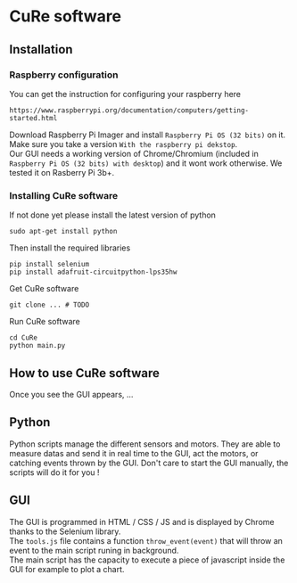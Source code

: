 # CuRe software
## Installation
### Raspberry configuration
You can get the instruction for configuring your raspberry here 
```
https://www.raspberrypi.org/documentation/computers/getting-started.html
```
Download Raspberry Pi Imager and install
```Raspberry Pi OS (32 bits)``` on it. Make sure you take a version 
``With the raspberry pi dekstop``. \
Our GUI needs a working version of Chrome/Chromium (included in ```Raspberry Pi OS (32 bits) with desktop```) and it wont work otherwise.
We tested it on Rasberry Pi 3b+.

### Installing CuRe software
If not done yet please install the latest version of python
```
sudo apt-get install python
```
Then install the required libraries
```
pip install selenium
pip install adafruit-circuitpython-lps35hw
```
Get CuRe software
```
git clone ... # TODO
```
Run CuRe software
```
cd CuRe
python main.py
```
## How to use CuRe software
Once you see the GUI appears, ...
## Python
Python scripts manage the different sensors and motors. 
They are able to measure datas and send it in real time to the GUI, act the motors, or catching events thrown by the GUI.
Don't care to start the GUI manually, the scripts will do it for you !
## GUI
The GUI is programmed in HTML / CSS / JS and is displayed by Chrome thanks to the Selenium library. \
The ```tools.js``` file contains a function ```throw_event(event)``` that will throw an event to the main script runing in background. \
The main script has the capacity to execute a piece of javascript inside the GUI  for example to plot a chart. 



